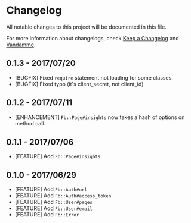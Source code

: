 # Changelog

All notable changes to this project will be documented in this file.

For more information about changelogs, check
[Keep a Changelog](http://keepachangelog.com) and
[Vandamme](http://tech-angels.github.io/vandamme).

## 0.1.3  - 2017/07/20

* [BUGFIX] Fixed `require` statement not loading for some classes.
* [BUGFIX] Fixed typo (it's client_secret, not client_id)

## 0.1.2  - 2017/07/11

* [ENHANCEMENT] `Fb::Page#insights` now takes a hash of options on method call.

## 0.1.1  - 2017/07/06

* [FEATURE] Add `Fb::Page#insights`

## 0.1.0  - 2017/06/29

* [FEATURE] Add `Fb::Auth#url`
* [FEATURE] Add `Fb::Auth#access_token`
* [FEATURE] Add `Fb::User#pages`
* [FEATURE] Add `Fb::User#email`
* [FEATURE] Add `Fb::Error`

